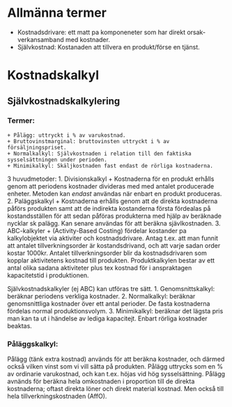 # Allmänna termer

+ Kostnadsdrivare: ett matt pa komponeneter som har direkt orsak-verkansamband med kostnader.
+ Självkostnad: Kostanaden att tillvera en produkt/förse en tjänst. 


# Kostnadskalkyl

## Självkostnadskalkylering
### Termer:
    + Pålägg: uttryckt i % av varukostnad.
    + Bruttovinstmarginal: bruttovinsten uttryckt i % av försäljningspriset.
    + Normalkalkyl: Självkostnaden i relation till den faktiska sysselsättningen under perioden.
    + Minimikalkyl: Skäljkostnaden fast endast de rörliga kostnaderna.

3 huvudmetoder:
    1. Divisionskalkyl
        + Kostnaderna för en produkt erhålls genom att periodens kostnader divideras med med antalet producerade enheter. Metoden kan *endast* användas när enbart en produkt produceras. 
    2. Paläggskalkyl
        + Kostnaderna erhålls genom att de direkta kostnaderna påförs produkten samt att de indirekta kostanderna första fördealas på kostandsställen för att sedan påföras produkterna med hjälp av beräknade nycklar sk palägg. Kan senare användas för att beräkna sjävlkostnaden.
    3. ABC-kalkyler
        + (Activity-Based Costing) fördelar kostander pa kalkylobjektet via aktiviter och kostnadsdrivare. Antag t.ex. att man funnit att antalet tillverkningsorder är kostandsdrivand, och att varje sadan order kostar 1000kr. Antalet tillverkningsorder blir da kostnadsdrivaren som kopplar aktivitetens kostnad till produkten. Produktkalkylen bestar av ett antal olika sadana aktiviteter plus tex kostnad för i anspraktagen kapacitetstid i produktionen.

Självkostnadskalkyler (ej ABC) kan utföras  tre sätt.
    1. Genomsnittskalkyl: beräknar periodens verkliga kostnader.
    2. Normalkalkyl: beräknar genomsnittliga kostnader över ett antal perioder. De fasta kostnaderna fördelas normal produktionsvolym.
    3. Minimikalkyl: beräknar det lägsta pris man kan ta ut i händelse av lediga kapacitejt. Enbart rörliga kostnader beaktas.

### Påläggskalkyl:
Pålägg (tänk extra kostnad) används för att beräkna kostnader, och därmed också vilken vinst som vi vill sätta på produkten. Pålägg uttrycks som en % av ordinarie varukostnad, och kan t.ex. höjas vid hög sysselsättning. Pålägg avnänds för beräkna hela omkostnaden i proportion till de direkta kostnaderna; oftast direkta löner och direkt material kostnad. Men också till hela tillverkningskostnaden (AffO).



